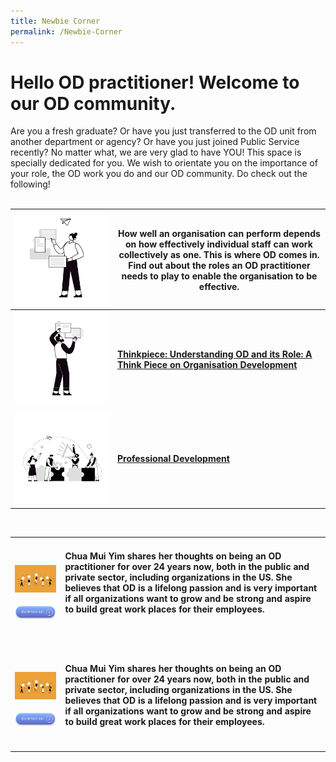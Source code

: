 ```yaml
---
title: Newbie Corner
permalink: /Newbie-Corner
---
```

# Hello OD practitioner! Welcome to our OD community. 

Are you a fresh graduate? Or have you just transferred to the OD unit from another department or agency? Or have you just joined Public Service recently? No matter what, we are very glad to have YOU! This space is specially dedicated for you. We wish to orientate you on the importance of your role, the OD work you do and our OD community. Do check out the following!<br><Br>




| ![Alt text for image on Isomer site](/images/Orgins.png)| <h4>How well an organisation can perform depends on how effectively individual staff can work collectively as one. This is where OD comes in. Find out about the roles an OD practitioner needs to play to enable the organisation to be effective.</h4>
| -------- | -------- | 
| ![Alt text for image on Isomer site](/images/Ethnics.png)  | [<h4>Thinkpiece: Understanding OD and its Role: A Think Piece on Organisation Development</h4>](https://go.gov.sg/thinkpieceunderstandingodanditsrole ) | | -------- | -------- | 
| ![Alt text for image on Isomer site](/images/Organisation%20Design.png)   | [<h4>Professional Development</h4>](https://cscollege-test-staging.netlify.app/professional-development)|
	
<table>
<tr><td>
	<img src="/images/Employee%20Engagement.jpg" alt="employee engagement" width="450"><br><br><a href="https://go.gov.sg/reachingouteveryday "> <img src="/images/Download%20button-3.jpg" alt="download button" width="100"></a></td><td><h4>Chua Mui Yim shares her thoughts on being an OD practitioner for over 24 years now, both in the public and private sector, including organizations in the US. She believes that OD is a lifelong passion and is very important if all organizations want to grow and be strong and aspire to build great work places for their employees.</h4><br><br></td></tr>
   <td>
	<img src="/images/Employee%20Engagement.jpg" alt="employee engagement" width="450"><br><br><a href="https://go.gov.sg/reachingouteveryday "> <img src="/images/Download%20button-3.jpg" alt="download button" width="100"></a></td><td><h4>Chua Mui Yim shares her thoughts on being an OD practitioner for over 24 years now, both in the public and private sector, including organizations in the US. She believes that OD is a lifelong passion and is very important if all organizations want to grow and be strong and aspire to build great work places for their employees.<br><br></h4></td>
  </tr>

</table>